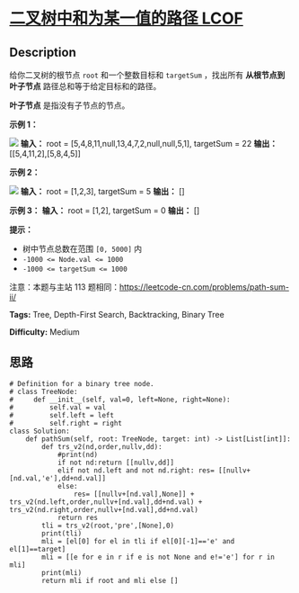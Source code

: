 # [二叉树中和为某一值的路径 LCOF][title]

## Description

给你二叉树的根节点 `root` 和一个整数目标和 `targetSum` ，找出所有 **从根节点到叶子节点** 路径总和等于给定目标和的路径。

**叶子节点** 是指没有子节点的节点。



**示例 1：**

![](https://assets.leetcode.com/uploads/2021/01/18/pathsumii1.jpg)
            **输入：** root = [5,4,8,11,null,13,4,7,2,null,null,5,1], targetSum = 22    **输出：** [[5,4,11,2],[5,8,4,5]]    

**示例 2：**

![](https://assets.leetcode.com/uploads/2021/01/18/pathsum2.jpg)
            **输入：** root = [1,2,3], targetSum = 5    **输出：** []    

**示例 3：**
            **输入：** root = [1,2], targetSum = 0    **输出：** []    



**提示：**

  * 树中节点总数在范围 `[0, 5000]` 内
  * `-1000 <= Node.val <= 1000`
  * `-1000 <= targetSum <= 1000`

注意：本题与主站 113 题相同：<https://leetcode-cn.com/problems/path-sum-ii/>


**Tags:** Tree, Depth-First Search, Backtracking, Binary Tree

**Difficulty:** Medium

## 思路

``` python3
# Definition for a binary tree node.
# class TreeNode:
#     def __init__(self, val=0, left=None, right=None):
#         self.val = val
#         self.left = left
#         self.right = right
class Solution:
    def pathSum(self, root: TreeNode, target: int) -> List[List[int]]:
        def trs_v2(nd,order,nullv,dd):
            #print(nd)
            if not nd:return [[nullv,dd]]
            elif not nd.left and not nd.right: res= [[nullv+[nd.val,'e'],dd+nd.val]]
            else:
                res= [[nullv+[nd.val],None]] + trs_v2(nd.left,order,nullv+[nd.val],dd+nd.val) + trs_v2(nd.right,order,nullv+[nd.val],dd+nd.val)
            return res        
        tli = trs_v2(root,'pre',[None],0)        
        print(tli)
        mli = [el[0] for el in tli if el[0][-1]=='e' and el[1]==target] 
        mli = [[e for e in r if e is not None and e!='e'] for r in mli]
        print(mli)
        return mli if root and mli else []        
```

[title]: https://leetcode-cn.com/problems/er-cha-shu-zhong-he-wei-mou-yi-zhi-de-lu-jing-lcof
